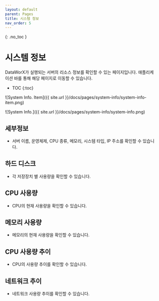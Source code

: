 ```yaml
---
layout: default
parent: Pages
title: 시스템 정보
nav_order: 5
---
```


{: .no_toc }
# 시스템 정보
DataWorX가 실행되는 서버의 리소스 정보를 확인할 수 있는 페이지입니다. 애플리케이션 바를 통해 해당 페이지로 이동할 수 있습니다.

- TOC
{:toc}

![System Info. Item]({{ site.url }}/docs/pages/system-info/system-info-item.png)

![System Info.]({{ site.url }}/docs/pages/system-info/system-info.png)

## 세부정보
- 서버 이름, 운영체제, CPU 종류, 메모리, 시스템 타입, IP 주소를 확인할 수 있습니다.

## 하드 디스크
- 각 저장장치 별 사용량을 확인할 수 있습니다.

## CPU 사용량
- CPU의 현재 사용량을 확인할 수 있습니다.

## 메모리 사용량
- 메모리의 현재 사용량을 확인할 수 있습니다.

## CPU 사용량 추이
- CPU의 사용량 추이를 확인할 수 있습니다.

## 네트워크 추이
- 네트워크 사용량 추이를 확인할 수 있습니다.
